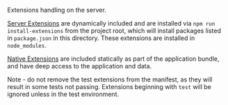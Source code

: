 Extensions handling on the server.

[Server Extensions](../docs/ServerExtensions.md) are dynamically included and are installed via `npm run install-extensions` from the project root, which will install packages listed in `package.json` in this directory. These extensions are installed in `node_modules`.

[Native Extensions](native/README.md) are included statically as part of the application bundle, and have deep access to the application and data.

Note - do not remove the test extensions from the manifest, as they will result in some tests not passing. Extensions beginning with `test` will be ignored unless in the test environment.